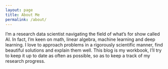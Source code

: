 ```yaml
---
layout: page
title: About Me
permalink: /about/
---
```


I’m a research data scientist navigating the field of what’s for show called AI. In fact, I’m keen on math, linear algebra, machine learning and deep learning. I love to approach problems in a rigorously scientific manner, find beautiful solutions and explain them well. This blog is my workbook, I’ll try to keep it up to date as often as possible, so as to keep a track of my research progress.
